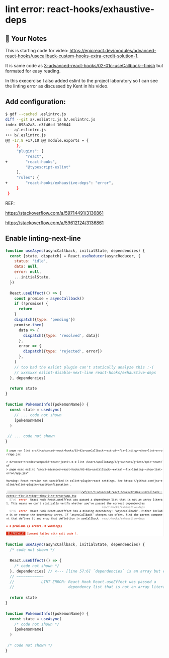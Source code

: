 # lint error: react-hooks/exhaustive-deps



## 📝 Your Notes

This is starting code for video: https://epicreact.dev/modules/advanced-react-hooks/usecallback-custom-hooks-extra-credit-solution-1. 

It is same code as [3-advanced-react-hooks/02-01c-useCallback--finish](https://github.com/ApolloTang/wf--kentcdodds-epic-react/tree/main/src/3-advanced-react-hooks/02-01c-useCallback--finish) but formated for easy reading.

In this execercise I also added eslint to the project laboratory so I can see the linting error as discussed by Kent in his video. 



## Add configuration:

```bash
$ gdf --cached .eslintrc.js
diff --git a/.eslintrc.js b/.eslintrc.js
index 098a2a8..e3f46cd 100644
--- a/.eslintrc.js
+++ b/.eslintrc.js
@@ -17,8 +17,10 @@ module.exports = {
     },
     "plugins": [
         "react",
+        "react-hooks",
         "@typescript-eslint"
     ],
     "rules": {
+        "react-hooks/exhaustive-deps": "error",
     }
 }
```

REF:  

https://stackoverflow.com/a/59714491/3136861

https://stackoverflow.com/a/59612124/3136861



## Enable linting-next-line

```jsx
function useAsync(asyncCallback, initialState, dependencies) {
  const [state, dispatch] = React.useReducer(asyncReducer, {
    status: 'idle',
    data: null,
    error: null,
    ...initialState,
  })

  React.useEffect(() => {
    const promise = asyncCallback()
    if (!promise) {
      return
    }
    dispatch({type: 'pending'})
    promise.then(
      data => {
        dispatch({type: 'resolved', data})
      },
      error => {
        dispatch({type: 'rejected', error})
      },
    )
    // too bad the eslint plugin can't statically analyze this :-(
    // xxxxxxx eslint-disable-next-line react-hooks/exhaustive-deps
  }, dependencies)

  return state
}

function PokemonInfo({pokemonName}) {
  const state = useAsync(
    // ... code not shown
    [pokemonName] 
  )

 // ... code not shown
}

```

![run eslint](./documentation/linting-error.png)

```jsx
function useAsync(asyncCallback, initialState, dependencies) {
  /* code not shown */

  React.useEffect(() => {    
    /* code not shown */
  }, dependencies) // <--- [line 57:6] `dependencies` is an array but eslint can't tell.
  // ~~~~~~~~~~~~
  //            LINT ERROR: React Hook React.useEffect was passed a 
  //                        dependency list that is not an array literal.

  return state
}

function PokemonInfo({pokemonName}) {
  const state = useAsync(
    /* code not shown */
    [pokemonName] 
  )

 /* code not shown */
}
```

